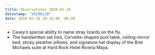 ```yaml
---
title: Observations 2020-01-18
datestamp: "20200118"
date: 2020-02-18 20:16:00 -06:00
---
```


- Casey’s special ability to name stray lizards on the fly.
- The handwritten set lists, Corvette-shaped pool table, ceiling-mirror bed, sticky pleather pillows, and signature hat display of the Bret Michaels suite at Hard Rock Hotel Riviera Maya.

